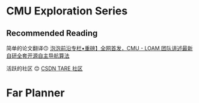 # CMU Exploration Series

## Recommended Reading

简单的论文翻译🙃 [泡泡前沿专栏•重磅】全网首发，CMU - LOAM 团队讲述最新自研全套开源自主导航算法](
https://mp.weixin.qq.com/mp/appmsgalbum?__biz=MzI5MTM1MTQwMw==&action=getalbum&album_id=1954649120803995651&scene=173&from_msgid=2247525080&from_itemidx=1&count=3&nolastread=1#wechat_redirect)

活跃的社区 😊 [CSDN TARE 社区](https://bbs.csdn.net/forums/TARE?category=0)

# Far Planner